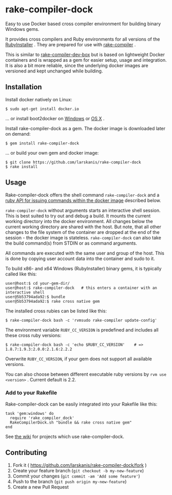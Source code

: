 # rake-compiler-dock

Easy to use Docker based cross compiler environment for building binary Windows gems.

It provides cross compilers and Ruby environments for all versions of the [RubyInstaller](http://rubyinstaller.org/) .
They are prepared for use with [rake-compiler](https://github.com/rake-compiler/rake-compiler) .

This is similar to [rake-compiler-dev-box](https://github.com/tjschuck/rake-compiler-dev-box) but is based on lightweight Docker containers and is wrapped as a gem for easier setup, usage and integration.
It is also a bit more reliable, since the underlying docker images are versioned and kept unchanged while building.

## Installation

Install docker natively on Linux:

    $ sudo apt-get install docker.io

... or install boot2docker on [Windows](https://github.com/boot2docker/windows-installer/releases) or [OS X](https://github.com/boot2docker/osx-installer/releases) .

Install rake-compiler-dock as a gem. The docker image is downloaded later on demand:

    $ gem install rake-compiler-dock

... or build your own gem and docker image:

    $ git clone https://github.com/larskanis/rake-compiler-dock
    $ rake install


## Usage

Rake-compiler-dock offers the shell command `rake-compiler-dock` and a [ruby API for issuing commands within the docker image](http://www.rubydoc.info/gems/rake-compiler-dock/RakeCompilerDock) described below.

`rake-compiler-dock` without arguments starts an interactive shell session.
This is best suited to try out and debug a build.
It mounts the current working directory into the docker environment.
All changes below the current working directory are shared with the host.
But note, that all other changes to the file system of the container are dropped at the end of the session - the docker image is stateless. `rake-compiler-dock` can also take the build command(s) from STDIN or as command arguments.

All commands are executed with the same user and group of the host.
This is done by copying user account data into the container and sudo to it.

To build x86- and x64 Windows (RubyInstaller) binary gems, it is typically called like this:

    user@host:$ cd your-gem-dir/
    user@host:$ rake-compiler-dock   # this enters a container with an interactive shell
    user@5b53794ada92:$ bundle
    user@5b53794ada92:$ rake cross native gem

The installed cross rubies can be listed like this:

    $ rake-compiler-dock bash -c 'rvmsudo rake-compiler update-config'

The environment variable `RUBY_CC_VERSION` is predefined and includes all these cross ruby versions:

    $ rake-compiler-dock bash -c 'echo $RUBY_CC_VERSION'    # =>  1.8.7:1.9.3:2.0.0:2.1.6:2.2.2

Overwrite `RUBY_CC_VERSION`, if your gem does not support all available versions.

You can also choose between different executable ruby versions by `rvm use <version>` . Current default is 2.2.

### Add to your Rakefile

Rake-compiler-dock can be easily integrated into your Rakefile like this:

    task 'gem:windows' do
      require 'rake_compiler_dock'
      RakeCompilerDock.sh "bundle && rake cross native gem"
    end

See [the wiki](https://github.com/larskanis/rake-compiler-dock/wiki/Projects-using-rake-compiler-dock) for projects which use rake-compiler-dock.

## Contributing

1. Fork it ( https://github.com/larskanis/rake-compiler-dock/fork )
2. Create your feature branch (`git checkout -b my-new-feature`)
3. Commit your changes (`git commit -am 'Add some feature'`)
4. Push to the branch (`git push origin my-new-feature`)
5. Create a new Pull Request
